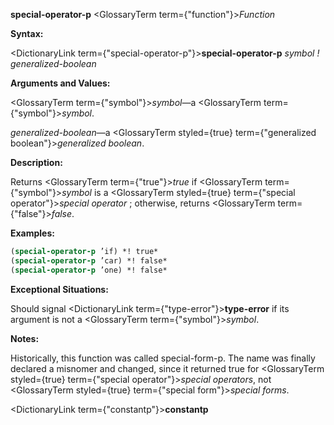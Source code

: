 **special-operator-p** <GlossaryTerm  term={"function"}><i>Function</i></GlossaryTerm> 



**Syntax:** 



<DictionaryLink  term={"special-operator-p"}><b>special-operator-p</b></DictionaryLink> *symbol ! generalized-boolean* 



**Arguments and Values:** 



<GlossaryTerm  term={"symbol"}><i>symbol</i></GlossaryTerm>—a <GlossaryTerm  term={"symbol"}><i>symbol</i></GlossaryTerm>. 



*generalized-boolean*—a <GlossaryTerm styled={true} term={"generalized boolean"}><i>generalized boolean</i></GlossaryTerm>. 



**Description:** 



Returns <GlossaryTerm  term={"true"}><i>true</i></GlossaryTerm> if <GlossaryTerm  term={"symbol"}><i>symbol</i></GlossaryTerm> is a <GlossaryTerm styled={true} term={"special operator"}><i>special operator</i></GlossaryTerm> ; otherwise, returns <GlossaryTerm  term={"false"}><i>false</i></GlossaryTerm>. 



**Examples:**
```lisp
(special-operator-p ’if) *! true* 
(special-operator-p ’car) *! false* 
(special-operator-p ’one) *! false* 
```
**Exceptional Situations:** 



Should signal <DictionaryLink  term={"type-error"}><b>type-error</b></DictionaryLink> if its argument is not a <GlossaryTerm  term={"symbol"}><i>symbol</i></GlossaryTerm>. 



**Notes:** 



Historically, this function was called special-form-p. The name was finally declared a misnomer and changed, since it returned true for <GlossaryTerm styled={true} term={"special operator"}><i>special operators</i></GlossaryTerm>, not <GlossaryTerm styled={true} term={"special form"}><i>special forms</i></GlossaryTerm>. 







 



 



<DictionaryLink  term={"constantp"}><b>constantp</b></DictionaryLink> 



